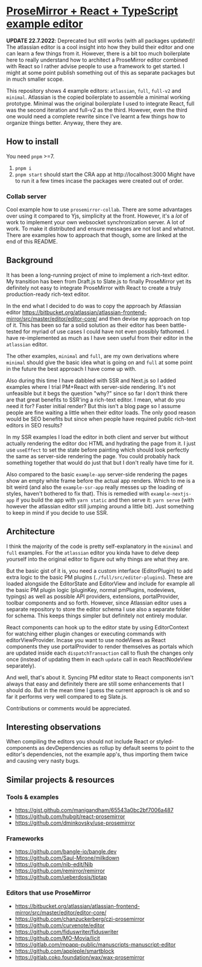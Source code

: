 # [ProseMirror + React + TypeScript example editor](https://teemukoivisto.github.io/prosemirror-react-typescript-example/)

**UPDATE 22.7.2022**: Deprecated but still works (with all packages updated)! The atlassian editor is a cool insight into how they build their editor and one can learn a few things from it. However, there is a bit too much boilerplate here to really understand how to architect a ProseMirror editor combined with React so I rather advise people to use a framework to get started. I might at some point publish something out of this as separate packages but in much smaller scope.

This repository shows 4 example editors: `atlassian`, `full`, `full-v2` and `minimal`. Atlassian is the copied boilerplate to assemble a minimal working prototype. Minimal was the original boilerplate I used to integrate React, full was the second iteration and full-v2 as the third. However, even the third one would need a complete rewrite since I've learnt a few things how to organize things better. Anyway, there they are.

## How to install

You need `pnpm` >=7.

1. `pnpm i`
2. `pnpm start` should start the CRA app at http://localhost:3000 Might have to run it a few times incase the packages were created out of order.

### Collab server

Cool example how to use `prosemirror-collab`. There are some advantages over using it compared to Yjs, simplicity at the front. However, it's a _lot_ of work to implement your own websocket synchronization server. A lot of work. To make it distributed and ensure messages are not lost and whatnot. There are examples how to approach that though, some are linked at the end of this README.

## Background

It has been a long-running project of mine to implement a rich-text editor. My transition has been from Draft.js to Slate.js to finally ProseMirror yet its definitely not easy to integrate ProseMirror with React to create a truly production-ready rich-text editor.

In the end what I decided to do was to copy the approach by Atlassian editor https://bitbucket.org/atlassian/atlassian-frontend-mirror/src/master/editor/editor-core/ and then devise my approach on top of it. This has been so far a solid solution as their editor has been battle-tested for myriad of use cases I could have not even possibly fathomed. I have re-implemented as much as I have seen useful from their editor in the `atlassian` editor.

The other examples, `minimal` and `full`, are my own derivations where `minimal` should give the basic idea what is going on and `full` at some point in the future the best approach I have come up with.

Also during this time I have dabbled with SSR and Next.js so I added examples where I trial PM+React with server-side rendering. It's not unfeasible but it begs the question "why?" since so far I don't think there are that great benefits to SSR'ing a rich-text editor. I mean, what do you need it for? Faster initial render? But this isn't a blog page so I assume people are fine waiting a little when their editor loads. The only good reason would be SEO benefits but since when people have required public rich-text editors in SEO results?

In my SSR examples I load the editor in both client and server but without actually rendering the editor doc HTML and hydrating the page from it. I just use `useEffect` to set the state before painting which should look perfectly the same as server-side rendering the page. You could probably hack something together that would do just that but I don't really have time for it.

Also compared to the basic `example-app` server-side rendering the pages show an empty white frame before the actual app renders. Which to me is a bit weird (and also the `example-ssr-app` really messes up the loading of styles, haven't bothered to fix that). This is remedied with `example-nextjs-app` if you build the app with `yarn static` and then serve it: `yarn serve` (with however the atlassian editor still jumping around a little bit). Just something to keep in mind if you decide to use SSR.

## Architecture

I think the majority of the code is pretty self-explanatory in the `minimal` and `full` examples. For the `atlassian` editor you kinda have to delve deep yourself into the original editor to figure out why things are what they are.

But the basic gist of it is, you need a custom interface (EditorPlugin) to add extra logic to the basic PM plugins (`./full/src/editor-plugins`). These are loaded alongside the EditorState and EditorView and include for example all the basic PM plugin logic (pluginKey, normal pmPlugins, nodeviews, typings) as well as possible API providers, extensions, portalProvider, toolbar components and so forth. However, since Atlassian editor uses a separate repository to store the editor schema I use also a separate folder for schema. This keeps things simpler but definitely not entirely modular.

React components can hook up to the editor state by using EditorContext for watching either plugin changes or executing commands with editorViewProvider. Incase you want to use nodeViews as React components they use portalProvider to render themselves as portals which are updated inside each `dispatchTransaction` call to flush the changes only once (instead of updating them in each `update` call in each ReactNodeView separately).

And well, that's about it. Syncing PM editor state to React components isn't always that easy and definitely there are still some enhancements that I should do. But in the mean time I guess the current approach is ok and so far it performs very well compared to eg Slate.js.

Contributions or comments would be appreciated.

## Interesting observations

When compiling the editors you should not include React or styled-components as devDependencies as rollup by default seems to point to the editor's dependencies, not the example app's, thus importing them twice and causing very nasty bugs.

## Similar projects & resources

### Tools & examples

- https://gist.github.com/manigandham/65543a0bc2bf7006a487
- https://github.com/hubgit/react-prosemirror
- https://github.com/dminkovsky/use-prosemirror

### Frameworks

- https://github.com/bangle-io/bangle.dev
- https://github.com/Saul-Mirone/milkdown
- https://github.com/nib-edit/Nib
- https://github.com/remirror/remirror
- https://github.com/ueberdosis/tiptap

### Editors that use ProseMirror

- https://bitbucket.org/atlassian/atlassian-frontend-mirror/src/master/editor/editor-core/
- https://github.com/chanzuckerberg/czi-prosemirror
- https://github.com/curvenote/editor
- https://github.com/fiduswriter/fiduswriter
- https://github.com/MO-Movia/licit
- https://gitlab.com/mpapp-public/manuscripts-manuscript-editor
- https://github.com/appleple/smartblock
- https://gitlab.coko.foundation/wax/wax-prosemirror
